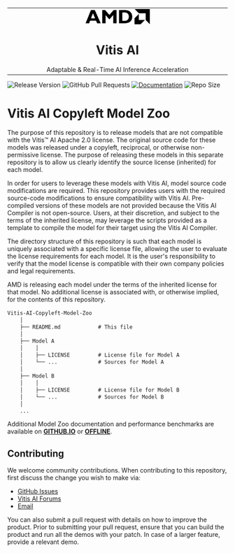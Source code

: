 <table class="sphinxhide">
 <tr>
   <td align="center"><img src="https://raw.githubusercontent.com/Xilinx/Image-Collateral/main/xilinx-logo.png" width="30%"/><h1>Vitis AI</h1><h0>Adaptable & Real-Time AI Inference Acceleration</h0>
   </td>
 </tr>
</table>

![Release Version](https://img.shields.io/github/v/release/Xilinx/Vitis-AI-Copyleft-Model-Zoo)
![GitHub Pull Requests](https://img.shields.io/github/issues-pr-raw/Xilinx/Vitis-AI-Copyleft-Model-Zoo)
[![Documentation](https://img.shields.io/badge/documentation-github.IO-blue.svg)](https://xilinx.github.io/Vitis-AI/)
![Repo Size](https://img.shields.io/github/repo-size/Xilinx/Vitis-AI-Copyleft-Model-Zoo)

# Vitis AI Copyleft Model Zoo

The purpose of this repository is to release models that are not compatible with the Vitis™ AI Apache 2.0 license.  The original source code for these models was released under a copyleft, reciprocal, or otherwise non-permissive license.  The purpose of releasing these models in this separate repository is to allow us clearly identify the source license (inherited) for each model.

In order for users to leverage these models with Vitis AI, model source code modifications are required.  This repository provides users with the required source-code modifications to ensure compatibility with Vitis AI. Pre-compiled versions of these models are not provided because the Vitis AI Compiler is not open-source.  Users, at their discretion, and subject to the terms of the inherited license, may leverage the scripts provided as a template to compile the model for their target using the Vitis AI Compiler.

The directory structure of this repository is such that each model is uniquely associated with a specific license file, allowing the user to evaluate the license requirements for each model.  It is the user's responsibility to verify that the model license is compatible with their own company policies and legal requirements.  

AMD is releasing each model under the terms of the inherited license for that model.  No additional license is associated with, or otherwise implied, for the contents of this repository.

        
    Vitis-AI-Copyleft-Model-Zoo
        │
        ├── README.md            # This file
        │
        ├── Model A  
        │    │    
        │    ├── LICENSE         # License file for Model A
        │    └── ...             # Sources for Model A
        │
        ├── Model B 
        │    │    
        │    ├── LICENSE         # License file for Model B
        │    └── ...             # Sources for Model B
        │
        ...
        
Additional Model Zoo documentation and performance benchmarks are available on **[GITHUB.IO](https://xilinx.github.io/Vitis-AI/docs/workflow-model-zoo)** or **[OFFLINE](../docs/docs/workflow-model-zoo.html)**.

## Contributing

We welcome community contributions. When contributing to this repository, first discuss the change you wish to make via:

-  [GitHub Issues](https://github.com/Xilinx/Vitis-AI/issues)
-  [Vitis AI Forums](https://support.xilinx.com/s/topic/0TO2E000000YKY9WAO/vitis-ai-ai?language=en_US)
-  <a href="mailto:xilinx_ai_model_zoo@amd.com">Email</a>

You can also submit a pull request with details on how to improve the product. Prior to submitting your pull request, ensure that you can build the product and run all the demos with your patch. In case of a larger feature, provide a relevant demo.


